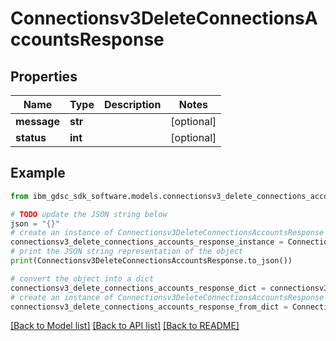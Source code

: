 # Connectionsv3DeleteConnectionsAccountsResponse


## Properties

Name | Type | Description | Notes
------------ | ------------- | ------------- | -------------
**message** | **str** |  | [optional] 
**status** | **int** |  | [optional] 

## Example

```python
from ibm_gdsc_sdk_software.models.connectionsv3_delete_connections_accounts_response import Connectionsv3DeleteConnectionsAccountsResponse

# TODO update the JSON string below
json = "{}"
# create an instance of Connectionsv3DeleteConnectionsAccountsResponse from a JSON string
connectionsv3_delete_connections_accounts_response_instance = Connectionsv3DeleteConnectionsAccountsResponse.from_json(json)
# print the JSON string representation of the object
print(Connectionsv3DeleteConnectionsAccountsResponse.to_json())

# convert the object into a dict
connectionsv3_delete_connections_accounts_response_dict = connectionsv3_delete_connections_accounts_response_instance.to_dict()
# create an instance of Connectionsv3DeleteConnectionsAccountsResponse from a dict
connectionsv3_delete_connections_accounts_response_from_dict = Connectionsv3DeleteConnectionsAccountsResponse.from_dict(connectionsv3_delete_connections_accounts_response_dict)
```
[[Back to Model list]](../README.md#documentation-for-models) [[Back to API list]](../README.md#documentation-for-api-endpoints) [[Back to README]](../README.md)



